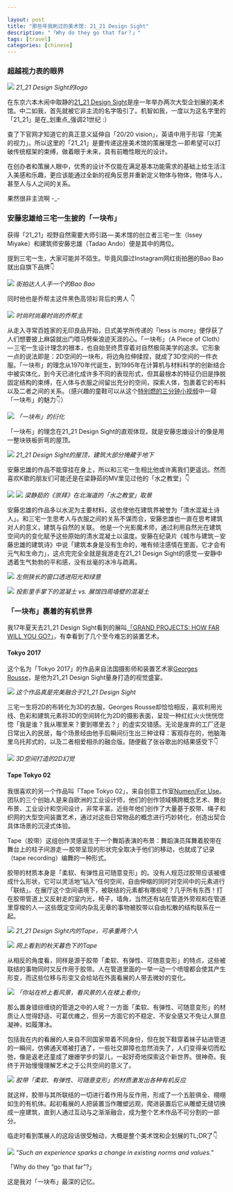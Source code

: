 ```yaml
---

layout: post
title: "那些年我刷过的美术馆: 21_21 Design Sight"
description: "「Why do they go that far？」"
tags: [travel]
categories: [chinese]
---
```


### 超越视力表的眼界

![](https://cdn-images-1.medium.com/max/1440/0*OjwSnxu2_TaTUiAi.jpg)
*21_21 Design Sight的logo*

在东京六本木闹中取静的[21_21 Design Sight](http://www.2121designsight.jp/)是座一年举办两次大型企划展的美术馆。中二如我，首先就被它非主流的名字吸引了。机智如我，一度以为这名字里的「21_21」是在_划重点_强调21世纪 :）

查了下官网才知道它的真正意义延伸自「20/20 vision」，英语中用于形容「完美的视力」。所以这里的「21_21」是要传递这座美术馆的策展理念 — 即希望可以打破传统框架的束缚，做着眼于未来，具有前瞻性眼光的设计。

在创办者和策展人眼中，优秀的设计不仅能在满足基本功能需求的基础上给生活注入美感和乐趣，更应该能通过全新的视角反思并重新定义物体与物体，物体与人，甚至人与人之间的关系。

果然很非主流啊 -_-

### 安藤忠雄给三宅一生披的「一块布」
获得「21_21」视野自然需要大师引路 — 美术馆的创立者三宅一生（Issey Miyake）和建筑师安藤忠雄（Tadao Ando）便是其中的两位。

提到三宅一生，大家可能并不陌生。毕竟风靡过Instagram网红街拍圈的Bao Bao就出自旗下品牌👇

![](https://cdn-images-1.medium.com/max/1440/0*3yrM3dOcNCWOgLGe.jpg)
*街拍达人人手一个的Bao Bao*

同时他也是乔帮主这件黑色高领衫背后的男人 👇

![](https://cdn-images-1.medium.com/max/1440/0*3hqpgp_AUsVGE-EC.jpg)
*时尚时尚最时尚的乔帮主*

从走入寻常百姓家的无印良品开始，日式美学所传递的「less is more」便俘获了人们想要披上麻袋就出门喂马劈柴浪迹天涯的心。「一块布」（A Piece of Cloth） — 三宅一生设计理念的根本，也自始至终贯穿着对自然极简美学的追求。它形象一点的说法即是：2D空间的一块布，将边角拉伸揉捏，就成了3D空间的一件衣服。「一块布」的理念从1970年代诞生，到1995年在计算机与材料科学的创新结合中被实体化，到今天已进化成许多不同的表现形式，但其最根本的特征仍旧是挣脱固定结构的束缚，在人体与衣服之间留出充分的空间，探索人体，包裹着它的布料以及二者之间的关系。（感兴趣的童鞋可以从这个[特别燃的三分钟小视频](https://youtu.be/x4_mK9CebB4)中一窥「一块布」的魅力👇）

![](https://cdn-images-1.medium.com/max/1440/0*XgGsKG2KH5-0yp2u.jpg)
*「一块布」的衍化*

「一块布」的理念在21_21 Design Sight的直观体现，就是安藤忠雄设计的像是用一整块铁板折弯的屋顶。

![](https://cdn-images-1.medium.com/max/1440/0*gDKU3aD8Ig2PlKhg.jpg)
*21_21 Design Sight的屋顶，建筑大部分掩藏于地下*

安藤忠雄的作品不能穿挂在身上，所以和三宅一生相比他或许离我们更遥远。然而喜欢K歌的朋友们可能还是在梁静茹的MV里见过他的「水之教堂」👇

![](https://cdn-images-1.medium.com/max/1080/0*BXoHBiZc4Q6RuQRw.jpg)
![](https://cdn-images-1.medium.com/max/1440/0*0xVqVvnUiak0IY_s.jpg)
*梁静茹的《崇拜》在北海道的「水之教堂」取景*

安藤忠雄的作品多以水泥为主要材料，这也使他在建筑界被誉为「清水混凝土诗人」。和三宅一生思考人与衣服之间的关系不谋而合，安藤忠雄也一直在思考建筑对人的意义，建筑与自然的关联。 他是一个光影魔术师，通过利用自然光在建筑空间内的变化赋予这些原始的清水混凝土以温度。安藤在纪录片《城市与建筑－安藤忠雄的建筑诗》中说「建筑本身是没有生命的，唯有倾注感情在里面，它才会有元气和生命力」，这点完完全全就是我游走在21_21 Design Sight的感觉 — 安静中透着生气勃勃的平和感，没有丝毫的冰冷与疏离。

![](https://cdn-images-1.medium.com/max/1440/0*GjymSy5n_2e2UdZ2.jpg)
*左侧狭长的窗口透进阳光和绿意*

![](https://cdn-images-1.medium.com/max/1440/0*0K8-FVFPDdrbrx17.jpg)
*投影里手掌下的混凝土 vs. 展馆四周墙壁的混凝土*


### 「一块布」裹着的有机世界
我17年夏天去21_21 Design Sight看到的展叫[「GRAND PROJECTS: HOW FAR WILL YOU GO?」](http://www.2121designsight.jp/en/program/grand_projects/)，有幸看到了几个至今难忘的装置艺术。

#### Tokyo 2017
这个名为「Tokyo 2017」的作品来自法国摄影师和装置艺术家[Georges Rousse](https://www.georgesrousse.com/)，是他为21_21 Design Sight量身打造的视觉盛宴。

![](https://cdn-images-1.medium.com/max/1440/0*DxDTSrSoKRgVrFVa.jpg)
*这个作品真是完美融合于21_21 Design Sight*

三宅一生将2D的布转化为3D的衣服，Georges Rousse却恰恰相反，喜欢利用光线、色彩和建筑元素将3D的空间转化为2D的摄影表面，呈现一种红红火火恍恍惚惚「我是谁？我从哪里来？要到哪里去？」的虚实交错感。无论是废弃的工厂还是日常出入的民居，每个场景经由他手后瞬间衍生出三种诠释：客观存在的，他脑海里乌托邦式的，以及二者相爱相杀的融合版。随便截了张谷歌出的结果感受下👇

![](https://cdn-images-1.medium.com/max/1440/0*kHS3Vi2DDGLWMwLn.jpg)
*3D空间打造的2D幻觉*

#### Tape Tokyo 02
我很喜欢的另一个作品叫「Tape Tokyo 02」，来自创意工作室[Numen/For Use](http://www.numen.eu/)。团队的三个创始人是来自欧洲的工业设计师，他们的创作领域横跨概念艺术、舞台布景、工业设计和空间设计，非常丰富。近些年他们创作了大量基于胶带、绳子和织网的大型空间装置艺术，通过对这些日常物品的概念进行巧妙转化，创造出契合具体场景的沉浸式体验。

Tape（胶带）这组创作灵感诞生于一个舞蹈表演的布景：舞蹈演员挥舞着胶带在舞台上的柱子间游走 — 胶带呈现的形状完全取决于他们的移动，也就成了记录（tape recording）编舞的一种形式。

胶带的材质本身是「柔软、有弹性且可随意变形」的。没有人规范过胶带应该被缠成什么形状，它可以灵活地”钻入“任何空间，自由伸缩的同时对空间中的元素进行「联结」。在展厅这个空间语境下，被联结的元素都有哪些呢？几乎所有东西！打在胶带管道上又反射走的室内光，椅子，墙角，当然还有站在管道外旁观和在管道里穿梭的人 — 这些既定空间内杂乱无章的事物被胶带以自由松散的结构联系在一起。

![](https://cdn-images-1.medium.com/max/1440/0*wZ7RdsdZZaRPBFs7.jpg)
*21_21 Design Sight内的Tape，可承重两个人*

![](https://cdn-images-1.medium.com/max/1440/0*csfGfbSMZbtff6T-.jpg)
*网上看到的秋天暮色下的Tape*

从相反的角度看，同样是源于胶带「柔软、有弹性、可随意变形」的特点，这些被联结的事物同时又反作用于胶带。人在管道里面的一举一动一个喷嚏都会使其产生形变，而这些位移与形变又会给站在外面看展的人带去微妙的变化。

![](https://cdn-images-1.medium.com/max/1440/0*g0I_wo5zt_qZEH4C.jpg)
*「你站在桥上看风景，看风景的人在楼上看你」*

那么置身错综缠绕的管道之中的人呢？一方面「柔软、有弹性、可随意变形」的材质让人觉得舒适、可葛优瘫之，但另一方面它的不稳定、不安全感又不免让人屏息凝神，如履薄冰。

包括我在内的看展的人来自不同国家带着不同身份，但在脱下鞋穿着袜子钻进管道的一瞬间，仿佛通天塔被打通了，一些社交屏障也忽然消失了，人们变得亲切而松弛，像是返老还童成了姗姗学步的婴儿，一起好奇地探索这个新世界。很神奇。我终于开始慢慢理解艺术之于公共空间的意义了。

![](https://cdn-images-1.medium.com/max/1440/0*MO6NCfunXjiObsTO.jpg)
*胶带「柔软、有弹性、可随意变形」的材质激发出各种有机反应*

就这样，胶带与其所联结的一切进行着作用与反作用，形成了一个五脏俱全、栩栩如生的有机体。起初看展的人把装置当作雕塑远观，爬进装置后它从雕塑无缝切换成一座建筑，直到人通过互动与之渐渐融合，成为整个艺术作品不可分割的一部分。

临走时看到策展人的这段话很受触动，大概是整个美术馆和企划展的TL;DR了👇

![](https://cdn-images-1.medium.com/max/1440/0*na6Lrj3LtRqWoEJY.jpg)
*"Such an experience sparks a change in existing norms and values."*

「Why do they “go that far”?」

这是我对「一块布」最深的记忆。
